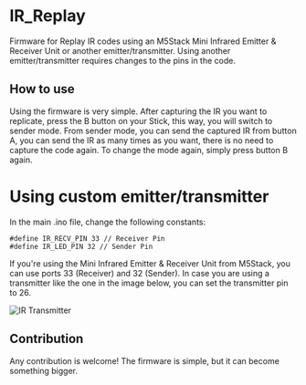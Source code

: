 
# IR_Replay

Firmware for Replay IR codes using an M5Stack Mini Infrared Emitter & Receiver Unit or another emitter/transmitter. Using another emitter/transmitter requires changes to the pins in the code.

## How to use

Using the firmware is very simple. After capturing the IR you want to replicate, press the B button on your Stick, this way, you will switch to sender mode. From sender mode, you can send the captured IR from button A, you can send the IR as many times as you want, there is no need to capture the code again. To change the mode again, simply press button B again.

# Using custom emitter/transmitter

In the main .ino file, change the following constants:


```
#define IR_RECV_PIN 33 // Receiver Pin
#define IR_LED_PIN 32 // Sender Pin
```

If you're using the Mini Infrared Emitter & Receiver Unit from M5Stack, you can use ports 33 (Receiver) and 32 (Sender). In case you are using a transmitter like the one in the image below, you can set the transmitter pin to 26.

![IR Transmitter](https://iili.io/JNNO7TX.md.png)

## Contribution

Any contribution is welcome! The firmware is simple, but it can become something bigger.